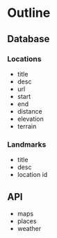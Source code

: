 # Outline

## Database

### Locations
- title
- desc
- url
- start
- end
- distance
- elevation
- terrain

### Landmarks
- title
- desc
- location id

## API
- maps
- places
- weather
